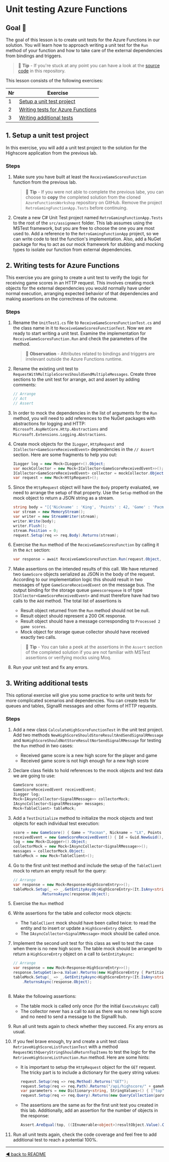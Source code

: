 # Unit testing Azure Functions

## Goal 🎯

The goal of this lesson is to create unit tests for the Azure Functions in our solution. You will learn how to approach writing a unit test for the `Run` method of your function and how to take care of the external dependencies from bindings and triggers.

> 📝 __Tip__ - If you're stuck at any point you can have a look at the [source code](../src/assignment) in this repository.

This lesson consists of the following exercises:

|Nr|Exercise
|-|-
|1|[Setup a unit test project](#1-setup-a-unit-test-project)
|2|[Writing tests for Azure Functions](#2-writing-tests-for-azure-functions)
|3|[Writing additional tests](#3-writing-additional-tests)

## 1. Setup a unit test project

In this exercise, you will add a unit test project to the solution for the Highscore application from the previous lab. 

### Steps

1. Make sure you have built at least the `ReceiveGameScoresFunction` function from the previous lab. 

    > 📝 __Tip__ - If you were not able to complete the previous labe, you can choose to __copy__ the completed solution from the cloned `AzureFunctionsWorkshop` repository on GitHub. Remove the project `RetroGamingFunctionApp.Tests` before continuing.

2. Create a new C# Unit Test project named `RetroGamingFunctionApp.Tests` to the root of the `src/assignment` folder. This lab assumes using the MSTest framework, but you are free to choose the one you are most used to. Add a reference to the `RetroGamingFunctionApp` project, so we can write code to test the function's implementation. Also, add a NuGet package for `Moq` to act as our mock framework for stubbing and mocking types to isolate our function from external dependencies. 

## 2. Writing tests for Azure Functions

This exercise you are going to create a unit test to verify the logic for receiving game scores in an HTTP request. This involves creating mock objects for the external dependencies you would normally have under normal execution, arranging expected behavior of that dependencies and making assertions on the correctness of the outcome.

### Steps

1. Rename the `UnitTest1.cs` file to `ReceiveGameScoresFunctionTest.cs` and the class name in it to `ReceiveGameScoresFunctionTest`. Now we are ready to start writing a unit test. Examine the implementation for `ReceiveGameScoresFunction.Run` and check the parameters of the method. 

    > 🔎 **Observation** - Attributes related to bindings and triggers are irrelevant outside the Azure Functions runtime.

2. Rename the existing unit test to `RequestWithMultipleScoresShouldSendMultipleMessages`. Create three sections to the unit test for arrange, act and assert by adding comments:
    
    ```c#
    // Arrange
    // Act
    // Assert
    ```
3. In order to mock the dependencies in the list of arguments for the `Run` method, you will need to add references to the NuGet packages with abstractions for logging and HTTP: `Microsoft.AspNetCore.Http.Abstractions` and `Microsoft.Extensions.Logging.Abstractions`.
4. Create mock objects for the `ILogger`, `HttpRequest` and `ICollector<GameScoreReceivedEvent>` dependencies in the `// Assert` section. Here are some fragments to help you out:

    ```C#
    ILogger log = new Mock<ILogger>().Object;
    var mockCollector = new Mock<ICollector<GameScoreReceivedEvent>>();
    ICollector<GameScoreReceivedEvent> collector = mockCollector.Object;
    var request = new Mock<HttpRequest>();
    ```
5. Since the `HttpRequest` object will have the `Body` property evaluated, we need to arrange the setup of that property. Use the `Setup` method on the mock object to return a JSON string as a stream.

    ```c#
    string body = "[{'Nickname' : 'King', 'Points' : 42, 'Game' : 'Pacman' }, {'Nickname' : 'Kong', 'Points' : 1337, 'Game' : 'Pacman' }]";
    var stream = new MemoryStream();
    var writer = new StreamWriter(stream);
    writer.Write(body);
    writer.Flush();
    stream.Position = 0;
    request.Setup(req => req.Body).Returns(stream);
    ```
6. Exercise the `Run` method of the `ReceiveGameScoresFunction` by calling it in the `Act` section:

    ```c#
    var response = await ReceiveGameScoresFunction.Run(request.Object, collector, log);
    ```
7. Make assertions on the intended results of this call. We have returned two `GameScore` objects serialized as JSON in the body of the request. According to our implementation logic this should result in two messages of type `GameScoreReceivedEvent` on the message bus. The output binding for the storage queue `gamescorequeue` is of type `ICollector<GameScoreReceivedEvent>` and must therefore have had two calls to the `Add` method. The total list of assertions is
    - Result object returned from the `Run` method should not be null.
    - Result object should represent a 200 OK response.
    - Result object should have a message corresponding to `Processed 2 game scores`.
    - Mock object for storage queue collector should have received exactly two calls.

    > 📝 __Tip__ - You can take a peek at the assertions in the `Assert` section of the completed solution if you are not familiar with MSTest assertions or verifying mocks using Moq. 

8. Run your unit test and fix any errors.

## 3. Writing additional tests

This optional exercise will give you some practice to write unit tests for more complicated scenarios and dependencies. You can create tests for queues and tables, SignalR messages and other forms of HTTP requests. 

### Steps

1. Add a new class `CalculateHighScoreFunctionTest` in the unit test project. Add two methods `NewHighScoreShouldStoreResultAndSendSignalRMessage` and `NoHighScoreShouldNotStoreResultNorSendSignalRMessage` for testing the `Run` method in two cases: 
    - Received game score is a new high score for the player and game
    - Received game score is not high enough for a new high score

2. Declare class fields to hold references to the mock objects and test data we are going to use:
    
    ```c#
    GameScore score;
    GameScoreReceivedEvent receivedEvent;
    ILogger log;
    Mock<IAsyncCollector<SignalRMessage>> collectorMock;
    IAsyncCollector<SignalRMessage> messages;
    Mock<TableClient> tableMock;
    ```

3. Add a `TestInitialize` method to initialize the mock objects and test objects for each individual test execution:

    ```c#
    score = new GameScore() { Game = "Pacman", Nickname = "LX", Points = 1337 };
    receivedEvent = new GameScoreReceivedEvent() { Id = Guid.NewGuid(), Score = score };
    log = new Mock<ILogger>().Object;
    collectorMock = new Mock<IAsyncCollector<SignalRMessage>>();
    messages = collectorMock.Object;
    tableMock = new Mock<TableClient>();
    ```

4. Go to the first unit test method and include the setup of the `TableClient` mock to return an empty result for the query:

    ```c#
    // Arrange
    var response = new Mock<Response<HighScoreEntry>>();
    tableMock.Setup(_ => _.GetEntityAsync<HighScoreEntry>(It.IsAny<string>(),It.IsAny<string>(),default, default))
                .ReturnsAsync(response.Object);
    ```
5. Exercise the `Run` method
6. Write assertions for the table and collector mock objects:
    - The `TableClient` mock should have been called twice: to read the entity and to insert or update a `HighScoreEntry` object.
    - The `IAsyncCollector<SignalRMessage>` mock should be called once.

7. Implement the second unit test for this class as well to test the case when there is no new high score. The table mock should be arranged to return a `HighScoreEntry` object on a call to `GetEntityAsync`:

    ```c#
    // Arrange
    var response = new Mock<Response<HighScoreEntry>>();
    response.SetupGet(a=>a.Value).Returns(new HighScoreEntry { PartitionKey = score.Game, RowKey = score.Nickname, Points = score.Points + 1 });
    tableMock.Setup(_ => _.GetEntityAsync<HighScoreEntry>(It.IsAny<string>(),It.IsAny<string>(),default, default))
        .ReturnsAsync(response.Object);
            
    ```

8. Make the following assertions:
    - The table mock is called only once (for the initial `ExecuteAsync` call)
    - The collector never has a call to `Add` as there was no new high score and no need to send a message to the SignalR hub.

9. Run all unit tests again to check whether they succeed. Fix any errors as usual.

10. If you feel brave enough, try and create a unit test class `RetrieveHighScoreListFunctionTest` with a method `RequestWithQueryStringShouldReturnTopItems` to test the logic for the `RetrieveHighScoreListFunction.Run` method. Here are some hints:
    - It is important to setup the `HttpRequest` object for the     `GET` request. The tricky part is to include a dictionary for the query string values:
        ```c#
        request.Setup(req => req.Method).Returns("GET");
        request.Setup(req => req.Path).Returns("/api/highscore/" + gameName);
        var parameters = new Dictionary<string, StringValues>() { ["top"] = new StringValues("1") };
        request.Setup(req => req.Query).Returns(new QueryCollection(parameters));
        ```
    - The assertions are the same as for the first unit test you created in this lab. Additionally, add an assertion for the number of objects in the response:
        ```c#
        Assert.AreEqual(top, ((IEnumerable<object>)resultObject.Value).Count(), "Result should have exactly requested number of objects");
        ```
11. Run all unit tests again, check the code coverage and feel free to add additional test to reach a potential 100%.

---
[◀ back to README](../README.md)